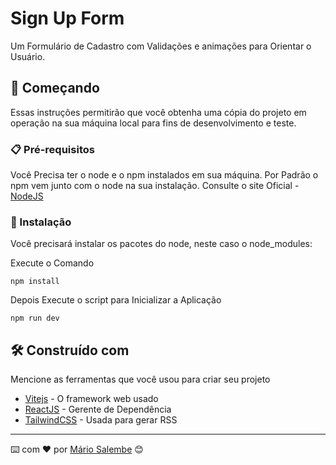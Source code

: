 # Sign Up Form

Um Formulário de Cadastro com Validações e animações para Orientar o Usuário.

## 🚀 Começando

Essas instruções permitirão que você obtenha uma cópia do projeto em operação na sua máquina local para fins de desenvolvimento e teste.

### 📋 Pré-requisitos

Você Precisa ter o node e o npm instalados em sua máquina.
Por Padrão o npm vem junto com o node na sua instalação.
Consulte o site Oficial - [NodeJS](https://nodejs.org/en)

### 🔧 Instalação

Você precisará instalar os pacotes do node, neste caso o node_modules:

Execute o Comando

```
npm install
```

Depois Execute o script para Inicializar a Aplicação

```
npm run dev
```

## 🛠️ Construído com

Mencione as ferramentas que você usou para criar seu projeto

- [Vitejs](https://vitejs.dev/) - O framework web usado
- [ReactJS](https://react.dev/) - Gerente de Dependência
- [TailwindCSS](https://tailwindcss.com/) - Usada para gerar RSS

---

⌨️ com ❤️ por [Mário Salembe](https://gist.github.com/mariosalembe23) 😊
